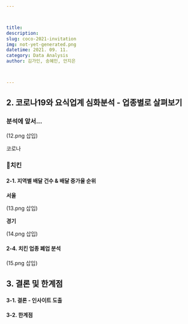 ```yaml
---



title: 
description: 
slug: coco-2021-invitation
img: not-yet-generated.png
datetime: 2021. 09. 11.
category: Data Analysis
author: 김가인, 송혜민, 안지은



---
```




## 2. 코로나19와 요식업계 심화분석 - 업종별로 살펴보기

### 분석에 앞서...

(12.png 삽입)

 코로나 

### 🍗치킨

#### 2-1. 지역별 배달 건수 & 배달 증가율 순위

__서울__

(13.png 삽입)




__경기__

(14.png 삽입)




#### 2-4. 치킨 업종 폐업 분석

(15.png 삽입)




## 3. 결론 및 한계점

#### 3-1. 결론 - 인사이트 도출




#### 3-2. 한계점





